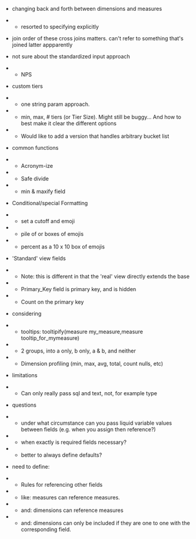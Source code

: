 - changing back and forth between dimensions and measures
-  - resorted to specifying explicitly
- join order of these cross joins matters. can't refer to something that's joined latter appparently
- not sure about the standardized input approach

- - NPS

- custom tiers
- - one string param approach.
- - min, max, # tiers (or Tier Size).  Might still be buggy... And how to best make it clear the different options
- - Would like to add a version that handles arbitrary bucket list

- common functions
- - Acronym-ize
- - Safe divide
- - min & maxify field

- Conditional/special Formatting
- - set a cutoff and emoji
- - pile of or boxes of emojis
- - percent as a 10 x 10 box of emojis

- 'Standard' view fields
- - Note: this is different in that the 'real' view directly extends the base
- - Primary_Key field is primary key, and is hidden
- - Count on the primary key

- considering
- - tooltips: tooltipify(measure my_measure,measure tooltip_for_mymeasure)
- - 2 groups, into a only, b only, a & b, and neither
- - Dimension profiling (min, max, avg, total, count nulls, etc)


- limitations
- - Can only really pass sql and text, not, for example type

- questions
- - under what circumstance can you pass liquid variable values between fields (e.g. when you assign then reference?)
- - when exactly is required fields necessary?
- - better to always define defaults?

- need to define:
- - Rules for referencing other fields
- - like: measures can reference measures.
- - and: dimensions can reference measures
- - and: dimensions can only be included if they are one to one with the corresponding field.
